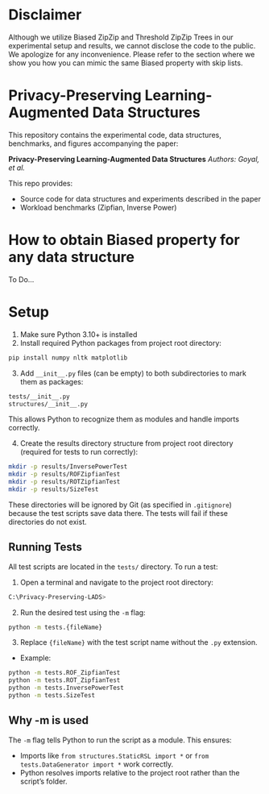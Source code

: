# Disclaimer
Although we utilize Biased ZipZip and Threshold ZipZip Trees in our experimental setup and results, we cannot disclose the code to the public. We apologize for any inconvenience. Please refer to the section where we show you how you can mimic the same Biased property with skip lists. 

# Privacy-Preserving Learning-Augmented Data Structures
This repository contains the experimental code, data structures, benchmarks, and figures accompanying the paper:

**Privacy-Preserving Learning-Augmented Data Structures**
*Authors: Goyal, et al.*


This repo provides:
- Source code for data structures and experiments described in the paper
- Workload benchmarks (Zipfian, Inverse Power)

# How to obtain Biased property for any data structure
To Do...

# Setup
1. Make sure Python 3.10+ is installed
2. Install required Python packages from project root directory:
```bash
pip install numpy nltk matplotlib
```
3. Add `__init__.py` files (can be empty) to both subdirectories to mark them as packages:

```bash
tests/__init__.py
structures/__init__.py
```
This allows Python to recognize them as modules and handle imports correctly. 

4. Create the results directory structure from project root directory (required for tests to run correctly):
```bash
mkdir -p results/InversePowerTest
mkdir -p results/ROFZipfianTest
mkdir -p results/ROTZipfianTest
mkdir -p results/SizeTest
```
These directories will be ignored by Git (as specified in `.gitignore`) because the test scripts save data there. The tests will fail if these directories do not exist. 

## Running Tests
All test scripts are located in the `tests/` directory. To run a test:
1. Open a terminal and navigate to the project root directory:
```bash
C:\Privacy-Preserving-LADS>
```
2. Run the desired test using the `-m` flag:
```bash
python -m tests.{fileName}
```
3. Replace `{fileName}` with the test script name without the `.py` extension.
- Example:
```bash
python -m tests.ROF_ZipfianTest
python -m tests.ROT_ZipfianTest
python -m tests.InversePowerTest
python -m tests.SizeTest
```

## Why -m is used

The `-m` flag tells Python to run the script as a module. This ensures:
- Imports like `from structures.StaticRSL import *` or `from tests.DataGenerator import *` work correctly.
- Python resolves imports relative to the project root rather than the script’s folder.
